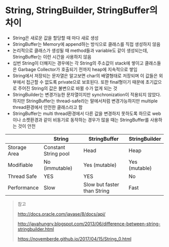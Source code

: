 # String, StringBuilder, StringBuffer의 차이

- String은 새로운 값을 할당할 때 마다 새로 생성
- StringBuffer는 Memory에 append하는 방식으로 클래스를 직접 생성하지 않음
- 논리적으로 클래스가 생성될 때 method들과 variable도 같이 생성되는데, StringBuffer는 이런 시간을 사용하지 않음
- 십번 String이 더해지는 경우에는 각 String의 주소값이 stack에 쌓이고 클래스들은 Garbage Collector가 호출되기 전까지 heap에 지속적으로 쌓임
- String에서 저장되는 문자열은 알고보면 char의 배열형태로 저장되며 이 값들은 외부에서 접근할 수 없도록 private으로 보호된다. 또한 final형이기 때문에 초기값으로 주어진 String의 값은 불변으로 바뀔 수가 없게 되는 것
- StringBuilder는 변경가능한 문자열이지만 synchronization이 적용되지 않았다. 하지만 StringBuffer는 thread-safe라는 말에서처럼 변경가능하지만 multiple thread환경에서 안전한 클래스라고 함
- StringBuffer는 multi thread환경에서 다른 값을 변경하지 못하도록 하므로 web이나 소켓환경과 같이 비동기로 동작하는 경우가 많을 때는 StringBuffer를 사용하는 것이 안전



|              | String               | StringBuffer                | StringBuilder |
| ------------ | -------------------- | --------------------------- | ------------- |
| Storage Area | Constant String pool | Head                        | Heap          |
| Modifiable   | No (immutable)       | Yes (mutable)               | Yes (mutable) |
| Thread Safe  | YES                  | YES                         | No            |
| Performance  | Slow                 | Slow but faster than String | Fast          |



>  참고
>
> http://docs.oracle.com/javase/8/docs/api/
>
> http://javahungry.blogspot.com/2013/06/difference-between-string-stringbuilder.html
>
> https://novemberde.github.io/2017/04/15/String_0.html

